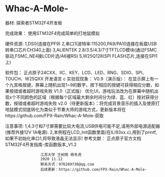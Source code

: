 # Whac-A-Mole-

器材:
	探索者STM32F4开发板
	
完成效果：
	使用STM32F4完成简单的打地鼠模拟
	
硬件资源:
	1,DS0(连接在PF9)
	2,串口1(波特率:115200,PA9/PA10连接在板载USB转串口芯片CH340上面)
	3,ALIENTEK 2.8/3.5/4.3/7寸TFTLCD模块(通过FSMC驱动,FSMC_NE4接LCD片选/A6接RS) 
	5,W25Q128(SPI FLASH芯片,连接在SPI1上) 
	
软件包：
	正点原子24CXX、IIC、KEY、LCD、LED、RNG、SDIO、SPI、TOUCH、W25QXX
开发语言
	c
实验现现象：
	V0.9（演示版）：
		在显示屏上有一个九宫格按键，屏幕上随机出现1~9的数字，按下相应的按键可获得相应分数，如果按错或者超时游戏失败
	V1.0（正式版）
		优化UI，游戏玩法改为在屏幕中随机出现x个不同颜色的区域（根据每个区域最大剩余时间分为绿、蓝、红）按对获得分数，按错或者超时游戏失败
	v2.0（待更新版本）：将完成背景音乐的插入及使原打地鼠模式彻底转化为类似于节奏大师的游戏方式，更新版本将在https://github.com/FPX-Rain/Whac-A-Mole-获取


注意事项: 
	1,4.3寸和7寸屏需要比较大电流,USB供电可能不足,请用外部电源适配器(推荐外接12V 1A电源).
	2,本例程在LCD_Init函数里面(在ILI93xx.c),用到了printf,如果不初始化串口1,将导致液晶无法显示!
参考文献：
	正点原子官方文档STM32F4开发指南-库函数版本_V1.2
	
	   
					江苏大学 王树雨 杨冬虎
					2020 11.12
					联系方式：976269736@qq.com
					后续更新：https://github.com/FPX-Rain/Whac-A-Mole-	
